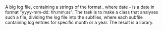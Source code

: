 A big log file, containing a strings of the format <date> <str> <str>, where date - is a date in format "yyyy-mm-dd: hh:mm:ss".
The task is to make a class that analyses such a file, dividing the log file into the subfiles, where each subfile containing log entries for specific month or a year.
The result is a library.